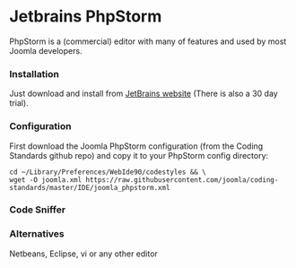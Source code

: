 # Jetbrains PhpStorm

PhpStorm  is a (commercial) editor with many of features and used by most Joomla developers.

### Installation

Just download and install from [JetBrains website](https://www.jetbrains.com/phpstorm/) (There is also a 30 day trial).

### Configuration

First download the Joomla PhpStorm configuration (from the Coding Standards github repo) and copy it to your PhpStorm config directory:

```
cd ~/Library/Preferences/WebIde90/codestyles && \ 
wget -O joomla.xml https://raw.githubusercontent.com/joomla/coding-standards/master/IDE/joomla_phpstorm.xml
```

### Code Sniffer




### Alternatives

Netbeans, Eclipse, vi or any other editor